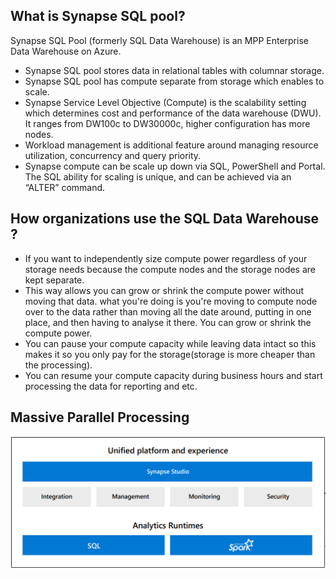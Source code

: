 ## What is Synapse SQL pool?
Synapse SQL Pool (formerly SQL Data Warehouse) is an MPP Enterprise Data Warehouse on Azure.

-  Synapse SQL pool stores data in relational tables with columnar storage.
-  Synapse SQL pool has compute separate from storage which enables to scale.
-  Synapse Service Level Objective (Compute) is the scalability setting which determines cost and performance of the data warehouse (DWU). It ranges from DW100c to DW30000c, higher configuration has more nodes.
-  Workload management is additional feature around managing resource utilization, concurrency and query priority.
-  Synapse compute can be scale up down via SQL, PowerShell and Portal. The SQL ability for scaling is unique, and can be achieved via an “ALTER” command.

## How organizations use the SQL Data Warehouse ?

 - If you want to independently size compute power regardless of your storage needs because the compute nodes and the storage nodes are kept separate.
 - This way allows you can grow or shrink the compute power without moving that data. what you're doing is you're moving to compute node over to the data rather than moving all the date around, putting in one place, and then having to analyse it there. You can grow or shrink the compute power.
 - You can pause your compute capacity while leaving data intact so this makes it so you only pay for the storage(storage is more cheaper than the processing).
 - You can resume your compute capacity during business hours and start processing the data for reporting and etc.


## Massive Parallel Processing

[ ![](https://github.com/gurditsingh/blog/blob/gh-pages/_screenshots/synapse-unified-platform.png?raw=true) ](https://github.com/gurditsingh/blog/blob/gh-pages/_screenshots/synapse-unified-platform.png?raw=true)
<!--stackedit_data:
eyJoaXN0b3J5IjpbLTE3NDQ5MjIzNjcsMTcwMDU5OTU1MCwxNT
k3OTA2ODAsLTE3OTA5MDMyNjEsMTI3MTYxOTc2LDMxMTUzMzk0
NiwzNTgwODg2MzQsLTYxNDI5NjA4NiwtMjA4Njg4NDc5MiwzMT
gyMTA0NjgsLTkzMjU0NTA2MywtMTA0MDM0NTcyOSwtMjk3Mzc2
NDE1LDExMTYwMTI3NjksLTYxODE0Nzk5NiwtMTkyMDE0ODg0NS
wtNTE2MzY0NzgyLDE4ODk4MDUxNDEsMTUzNDk3ODg0Miw3MTUx
NjQ3MDNdfQ==
-->